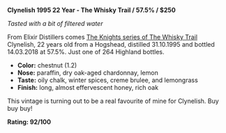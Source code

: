 **Clynelish 1995 22 Year - The Whisky Trail / 57.5% / $250**

*Tasted with a bit of filtered water*

From Elixir Distillers comes [The Knights series of The Whisky Trail](https://www.whiskybase.com/whiskies/whisky/120146/clynelish-1995-eld) Clynelish, 22 years old from a Hogshead, distilled 31.10.1995 and bottled 14.03.2018 at 57.5%.  Just one of 264 Highland bottles.

* **Color:** chestnut (1.2)
* **Nose:** paraffin, dry oak-aged chardonnay, lemon 
* **Taste:** oily chalk, winter spices, creme brulee, and lemongrass
* **Finish:** long, almost effervescent honey, rich oak

This vintage is turning out to be a real favourite of mine for Clynelish.  Buy buy buy!

**Rating: 92/100**